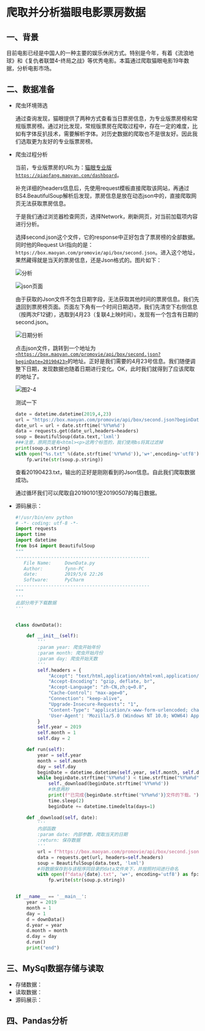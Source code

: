 # **爬取并分析猫眼电影票房数据**

## 一、背景

​		目前电影已经是中国人的一种主要的娱乐休闲方式。特别是今年，有着《流浪地球》和《复仇者联盟4-终局之战》等优秀电影。本篇通过爬取猫眼电影19年数据，分析电影市场。

## 二、数据准备

  + 爬虫环境筛选

    通过查询发现，猫眼提供了两种方式查看当日票房信息，为专业版票房榜和常规版票房榜。通过对比发现，常规版票房在爬取过程中，存在一定的难度，比如有字体反扒技术，需要解析字体。对历史数据的爬取也不是很友好。因此我们选取更为友好的专业版票房榜。

  + 爬虫过程分析

    当前，专业版票房的URL为：[猫眼专业版```https://piaofang.maoyan.com/dashboard```](https://piaofang.maoyan.com/dashboard)。

    补充详细的headers信息后，先使用request模板直接爬取该网站，再通过BS4.BeautifulSoup解析后发现，票房信息是放在动态json中的，直接爬取网页无法获取票房信息。

    于是我们通过浏览器检查网页，选择Network，刷新网页，对当前加载项内容进行分析。

    选择second.json这个文件，它的response中正好包含了票房榜的全部数据。同时他的Request Url指向的是：```https://box.maoyan.com/promovie/api/box/second.json```。进入这个地址，果然藏得就是当天的票房信息，还是Json格式的。图片如下：

    ![分析]([https://raw.githubusercontent.com/mapleftian/github-img/master/%E7%8C%AB%E7%9C%BC%E7%94%B5%E5%BD%B1%E7%A5%A8%E6%88%BF%E7%88%AC%E5%8F%96/%E5%9B%BE2-1.PNG?token=ACCT2I5QN5IJBKIHVGFBYVK42G56O](https://raw.githubusercontent.com/mapleftian/github-img/master/猫眼电影票房爬取/图2-1.PNG?token=ACCT2I5QN5IJBKIHVGFBYVK42G56O))

    ![json页面](https://github.com/mapleftian/github-img/blob/master/%E7%8C%AB%E7%9C%BC%E7%94%B5%E5%BD%B1%E7%A5%A8%E6%88%BF%E7%88%AC%E5%8F%96/%E5%9B%BE2-2.PNG?raw=true)

    由于获取的Json文件不包含日期字段，无法获取其他时间的票房信息。我们先退回到票房榜页面。页面左下角有一个时间日期选项，我们先清空下右侧信息（按两次F12键），选取到4月23（复联4上映时间）。发现有一个包含有日期的second.json。

    ![日期分析](https://github.com/mapleftian/github-img/blob/master/%E7%8C%AB%E7%9C%BC%E7%94%B5%E5%BD%B1%E7%A5%A8%E6%88%BF%E7%88%AC%E5%8F%96/%E5%9B%BE2-3.PNG?raw=true)

    点击json文件，跳转到一个地址为[```<https://box.maoyan.com/promovie/api/box/second.json?beginDate=20190423>```](<https://box.maoyan.com/promovie/api/box/second.json?beginDate=20190423>)的地址。正好是我们需要的4月23号信息。我们随便调整下日期，发现数据也随着日期进行变化。OK，此时我们就得到了应该爬取的地址了。

    ![图2-4](https://github.com/mapleftian/github-img/blob/master/%E7%8C%AB%E7%9C%BC%E7%94%B5%E5%BD%B1%E7%A5%A8%E6%88%BF%E7%88%AC%E5%8F%96/%E5%9B%BE2-4.PNG?raw=true)

    测试一下

    ```python
    date = datetime.datetime(2019,4,23)
    url = "https://box.maoyan.com/promovie/api/box/second.json?beginDate="
    date_url = url + date.strftime('%Y%m%d')
    data = requests.get(date_url,headers=headers)
    soup = BeautifulSoup(data.text,'lxml')
    ###注意，原网页是有<html><p>这两个标签的，我们使用bs将其过滤掉
    print(soup.p.string)
    with open("%s.txt" %(date.strftime('%Y%m%d')),'w+',encoding='utf8') as fp:
    	fp.write(str(soup.p.string))
    ```

    查看20190423.txt，输出的正好是刚刚看到的Json信息。自此我们爬取数据成功。

    通过循环我们可以爬取自20190101至20190507的每日数据。

  + 源码展示：

    ```python
    #!/usr/bin/env python
    # -*- coding: utf-8 -*-
    import requests
    import time
    import datetime
    from bs4 import BeautifulSoup
    """
    -------------------------------------------------
       File Name:     DownData.py
       Author:        fynn-PC
       date:          2019/5/6 22:26
       Software:      PyCharm
    -------------------------------------------------
    """
    '''
    此部分用于下载数据
    '''
    
    
    class downData():
    
        def __init__(self):
            '''
            :param year: 爬虫开始年份
            :param month: 爬虫开始月份
            :param day: 爬虫开始天数
            '''
            self.headers = {
                "Accept": "text/html,application/xhtml+xml,application/xml;q=0.9,image/webp,image/apng,*/*;q=0.8",
                "Accept-Encoding": "gzip, deflate, br",
                "Accept-Language": "zh-CN,zh;q=0.8",
                "Cache-Control": "max-age=0",
                "Connection": "keep-alive",
                "Upgrade-Insecure-Requests": "1",
                "Content-Type": "application/x-www-form-urlencoded; charset=UTF-8",
                'User-Agent': 'Mozilla/5.0 (Windows NT 10.0; WOW64) AppleWebKit/537.36 (KHTML, like Gecko) Chrome/73.0.3683.86 Safari/537.36',
            }
            self.year = 2019
            self.month = 1
            self.day = 2
    
        def run(self):
            year = self.year
            month = self.month
            day = self.day
            beginDate = datetime.datetime(self.year, self.month, self.day)
            while beginDate.strftime('%Y%m%d') < time.strftime("%Y%m%d", time.localtime()):
                self._download(beginDate.strftime('%Y%m%d'))
                #休息两秒
                print(f"已完成{beginDate.strftime('%Y%m%d')}文件的下载。")
                time.sleep(2)
                beginDate += datetime.timedelta(days=1)
    
        def _download(self, date):
            '''
            内部函数
            :param date: 内部参数，爬取当天的日期
            :return: 保存数据
            '''
            url = f"https://box.maoyan.com/promovie/api/box/second.json?beginDate={date}"
            data = requests.get(url, headers=self.headers)
            soup = BeautifulSoup(data.text, 'lxml')
            #将数据保存到与该程序同目录的data文件夹下，并按照时间进行命名
            with open(f"data/{date}.txt", 'w+', encoding='utf8') as fp:
                fp.write(str(soup.p.string))
    
    
    if __name__ == '__main__':
        year = 2019
        month = 1
        day = 1
        d = downData()
        d.year = year
        d.month = month
        d.day = day
        d.run()
        print("end")
    
    ```

    

## 三、MySql数据存储与读取

+ 存储数据：
+ 读取数据：
+ 源码展示：

## 四、Pandas分析